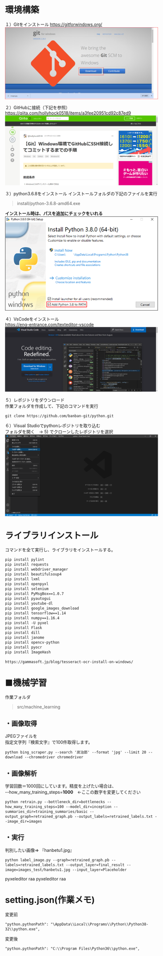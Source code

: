 # 環境構築

１）Gitをインストール
https://gitforwindows.org/
<img src="install/gitInstall.png">

２）GitHubに接続（下記を参照）
https://qiita.com/hollyhock0518/items/a3fee20951cd92c87ed9
<img src="install/gitHub.png">

３）python3.6.8をインストール
インストールフォルダの下記のファイルを実行
> install/python-3.6.8-amd64.exe

**インストール時は、パスを追加にチェックをいれる**
<img src="install/python_installer.png">

４）VsCodeをインストール  
https://eng-entrance.com/texteditor-vscode
<img src="install/VisualStudioCode.png">  

５）レポジトリをダウンロード  
作業フォルダを作成して、下記のコマンドを実行
```
git clone https://github.com/banban-git/python.git
```

６）Visual Studioでpythonレポジトリを取り込む  
フォルダを開く　→ 5) でクローンしたレポジトリを選択
<img src="install/VisualStudioCode_project.png">


# ライブラリインストール
コマンドを全て実行し、ライブラリをインストールする。

```
pip install pylint
pip install requests
pip install webdriver_manager
pip install beautifulsoup4
pip install lxml
pip install openpyxl
pip install selenium
pip install PyMsgBox==1.0.7
pip install pyautogui
pip install youtube-dl
pip install google_images_download
pip install tensorflow==1.14
pip install numpy==1.16.4
pip install -U pyxel
pip install Flask
pip install dill
pip install janome
pip install opencv-python
pip install pyocr
pip install ImageHash

https://gammasoft.jp/blog/tesseract-ocr-install-on-windows/
```
# ■機械学習
作業フォルダ
> src/machine_learning
  

## ・画像取得
JPEGファイルを  
指定文字列『検索文字』で100件取得します。
```
python bing_scraper.py --search '炭治郎' --format 'jpg' --limit 20 --download --chromedriver chromedriver
```

## ・画像解析
学習回数＝1000回にしています。精度を上げたい場合は、  
--how_many_training_steps=**1000**　←ここの数字を変更してください
```
python retrain.py --bottleneck_dir=bottlenecks --how_many_training_steps=100 --model_dir=inception --summaries_dir=training_summaries/basic --output_graph=retrained_graph.pb --output_labels=retrained_labels.txt --image_dir=images
```
## ・実行
判別したい画像⇒ 『hanbetu1.jpg』
``` 
python label_image.py --graph=retrained_graph.pb --labels=retrained_labels.txt --output_layer=final_result --image=images_test/hanbetu1.jpg --input_layer=Placeholder
```


pyxeleditor raa
pyxeleditor raa

# setting.json(作業メモ)
変更前
```
"python.pythonPath": "\AppData\\Local\\Programs\\Python\\Python38-32\\python.exe",
```
変更後
```
"python.pythonPath": "C:\\Program Files\Python36\\python.exe",
```
